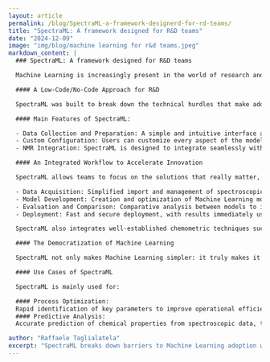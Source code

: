 ```yaml
---
layout: article
permalink: /blog/SpectraML-a-framework-designerd-for-rd-teams/
title: "SpectraML: A framework designed for R&D teams"
date: "2024-12-09"
image: "img/blog/machine learning for r&d teams.jpeg"
markdown_content: |
  ### SpectraML: A framework designed for R&D teams 

  Machine Learning is increasingly present in the world of research and development, changing the way data is analyzed and new ideas are developed. Yet, many companies struggle to leverage it. Why? They lack specific skills, development times are long, and these technologies often do not integrate well with existing processes. The result? The ML potential within R&D teams remains unexpressed. 

  #### A Low-Code/No-Code Approach for R&D 

  SpectraML was built to break down the technical hurdles that make adopting Machine Learning so challenging. With its low-code/no-code design, it gives R&D teams the tools to build, train, and use predictive models—no need for advanced programming or data science expertise. 

  #### Main Features of SpectraML: 

  - Data Collection and Preparation: A simple and intuitive interface allows users to import and organize spectroscopic data, making the preparation process fast and hassle-free. 
  - Custom Configuration: Users can customize every aspect of the model, from preprocessing to selecting predictive variables and parameter optimization, to create tailored solutions. 
  - NMR Integration: SpectraML is designed to integrate seamlessly with NMR data, providing reliable and high-precision results directly from Nuclear Magnetic Resonance analysis. 

  #### An Integrated Workflow to Accelerate Innovation 

  SpectraML allows teams to focus on the solutions that really matter, automating complex processes and drastically reducing development times. The framework covers all stages of the model lifecycle, offering a comprehensive and integrated approach: 

  - Data Acquisition: Simplified import and management of spectroscopic datasets. 
  - Model Development: Creation and optimization of Machine Learning models through an intuitive, user-friendly interface. 
  - Evaluation and Comparison: Comparative analysis between models to identify the most effective configuration. 
  - Deployment: Fast and secure deployment, with results immediately usable.

  SpectraML also integrates well-established chemometric techniques such as PCA (Principal Component Analysis) and PLS (Partial Least Squares). This integration allows the combination of the strengths of traditional methodologies with the advanced capabilities of Machine Learning, offering a more comprehensive and effective approach to data analysis. However, Machine Learning has made great strides, as evidenced by the impact of Large Language Models and GPT. There is an ongoing technological revolution that makes classical chemometrics obsolete. Neural networks, deep learning, transformers, and Large Language Models (LLMs) applied to chemistry today ensure unprecedented performance. SpectraML enables the integration of these new algorithms and models to ensure maximum accuracy in the characterization of complex substances. 

  #### The Democratization of Machine Learning 

  SpectraML not only makes Machine Learning simpler: it truly makes it accessible to all members of the R&D team, regardless of technical skills. This approach removes traditional barriers, accelerates the innovation process, and allows the creation of customized solutions and internal intellectual property. 

  #### Use Cases of SpectraML 

  SpectraML is mainly used for: 

  #### Process Optimization: 
  Rapid identification of key parameters to improve operational efficiency and reduce waste. 
  #### Predictive Analysis: 
  Accurate prediction of chemical properties from spectroscopic data, thereby improving data-driven decision-making. 

author: "Raffaele Taglialatela"
excerpt: "SpectraML breaks down barriers to Machine Learning adoption with its low-code/no-code approach. Designed for R&D teams, it simplifies data preparation, model training, and deployment—enabling faster innovation and the creation of custom solutions tailored to your needs."
---
```

